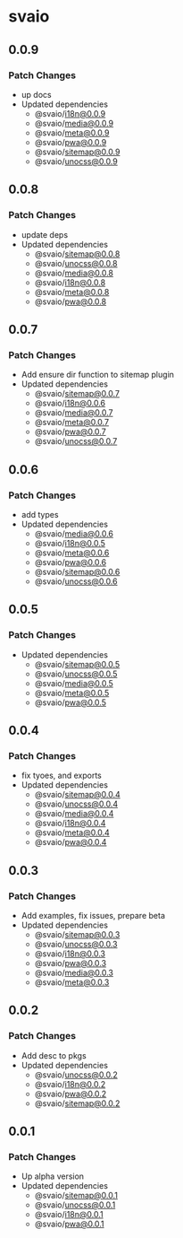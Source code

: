 # svaio

## 0.0.9

### Patch Changes

- up docs
- Updated dependencies
  - @svaio/i18n@0.0.9
  - @svaio/media@0.0.9
  - @svaio/meta@0.0.9
  - @svaio/pwa@0.0.9
  - @svaio/sitemap@0.0.9
  - @svaio/unocss@0.0.9

## 0.0.8

### Patch Changes

- update deps
- Updated dependencies
  - @svaio/sitemap@0.0.8
  - @svaio/unocss@0.0.8
  - @svaio/media@0.0.8
  - @svaio/i18n@0.0.8
  - @svaio/meta@0.0.8
  - @svaio/pwa@0.0.8

## 0.0.7

### Patch Changes

- Add ensure dir function to sitemap plugin
- Updated dependencies
  - @svaio/sitemap@0.0.7
  - @svaio/i18n@0.0.6
  - @svaio/media@0.0.7
  - @svaio/meta@0.0.7
  - @svaio/pwa@0.0.7
  - @svaio/unocss@0.0.7

## 0.0.6

### Patch Changes

- add types
- Updated dependencies
  - @svaio/media@0.0.6
  - @svaio/i18n@0.0.5
  - @svaio/meta@0.0.6
  - @svaio/pwa@0.0.6
  - @svaio/sitemap@0.0.6
  - @svaio/unocss@0.0.6

## 0.0.5

### Patch Changes

- Updated dependencies
  - @svaio/sitemap@0.0.5
  - @svaio/unocss@0.0.5
  - @svaio/media@0.0.5
  - @svaio/meta@0.0.5
  - @svaio/pwa@0.0.5

## 0.0.4

### Patch Changes

- fix tyoes, and exports
- Updated dependencies
  - @svaio/sitemap@0.0.4
  - @svaio/unocss@0.0.4
  - @svaio/media@0.0.4
  - @svaio/i18n@0.0.4
  - @svaio/meta@0.0.4
  - @svaio/pwa@0.0.4

## 0.0.3

### Patch Changes

- Add examples, fix issues, prepare beta
- Updated dependencies
  - @svaio/sitemap@0.0.3
  - @svaio/unocss@0.0.3
  - @svaio/i18n@0.0.3
  - @svaio/pwa@0.0.3
  - @svaio/media@0.0.3
  - @svaio/meta@0.0.3

## 0.0.2

### Patch Changes

- Add desc to pkgs
- Updated dependencies
  - @svaio/unocss@0.0.2
  - @svaio/i18n@0.0.2
  - @svaio/pwa@0.0.2
  - @svaio/sitemap@0.0.2

## 0.0.1

### Patch Changes

- Up alpha version
- Updated dependencies
  - @svaio/sitemap@0.0.1
  - @svaio/unocss@0.0.1
  - @svaio/i18n@0.0.1
  - @svaio/pwa@0.0.1
